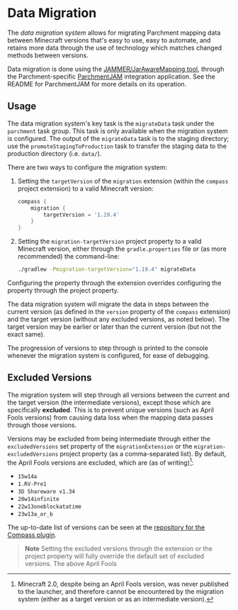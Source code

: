 # Data Migration

The _data migration system_ allows for migrating Parchment mapping data between Minecraft versions that's easy to use,
easy to automate, and retains more data through the use of technology which matches changed methods between versions.

Data migration is done using the [JAMMER/JarAwareMapping tool][jammer], through the Parchment-specific
[ParchmentJAM][parchmentjam] integration application. See the README for ParchmentJAM for more details on its operation.

## Usage

The data migration system's key task is the `migrateData` task under the `parchment` task group. This task is only
available when the migration system is configured. The output of the `migrateData` task is to the staging directory; use
the `promoteStagingToProduction` task to transfer the staging data to the production directory (i.e. `data/`).

There are two ways to configure the migration system:

1. Setting the `targetVersion` of the `migration` extension (within the `compass` project extension) to a valid
   Minecraft version:

    ```gradle
    compass {
        migration {
            targetVersion = '1.19.4'
        }
    }
    ```

2. Setting the `migration-targetVersion` project property to a valid Minecraft version, either through the
   `gradle.properties` file or (as more recommended) the command-line:

    ```sh
    ./gradlew -Pmigration-targetVersion="1.19.4" migrateData
    ```

Configuring the property through the extension overrides configuring the property through the project property.

The data migration system will migrate the data in steps between the current version (as defined in the `version`
property of the `compass` extension) and the target version (without any excluded versions, as noted below).
The target version may be earlier or later than the current version (but not the exact same).

The progression of versions to step through is printed to the console whenever the migration system is configured, for
ease of debugging.

## Excluded Versions

The migration system will step through all versions between the current and the target version (the intermediate
versions), except those which are specifically **excluded**. This is to prevent unique versions (such as April Fools
versions) from causing data loss when the mapping data passes through those versions.

Versions may be excluded from being intermediate through either the `excludedVersions` set property of the
`migrationExtension` or the `migration-excludedVersions` project property (as a comma-separated list). By default, the
April Fools versions are excluded, which are (as of writing)[^1]:

- `15w14a`
- `1.RV-Pre1`
- `3D Shareware v1.34`
- `20w14infinite`
- `22w13oneblockatatime`
- `23w13a_or_b`

The up-to-date list of versions can be seen at the [repository for the Compass plugin][excluded].

> **Note**
> Setting the excluded versions through the extension or the project property will fully override the default set of
> excluded versions. The above April Fools

[jammer]: https://github.com/marchermans/JarAwareMapping

[parchmentjam]: https://github.com/ParchmentMC/ParchmentJAM

[excluded]: https://github.com/ParchmentMC/Compass/blob/dev/src/main/java/org/parchmentmc/compass/MigrationConfiguration.java

[^1]: Minecraft 2.0, despite being an April Fools version, was never published to the launcher, and therefore cannot be
encountered by the migration system (either as a target version or as an intermediate version). 
